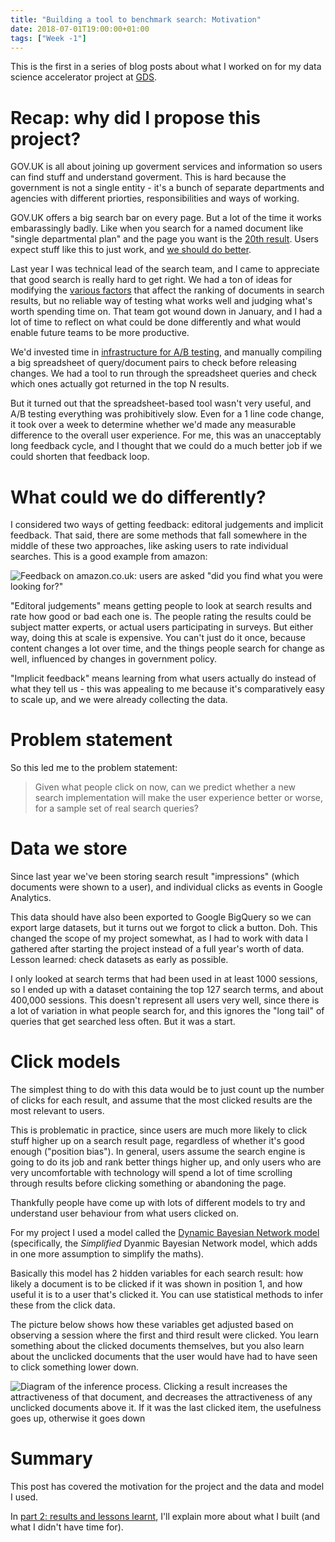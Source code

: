 ```yaml
---
title: "Building a tool to benchmark search: Motivation"
date: 2018-07-01T19:00:00+01:00
tags: ["Week -1"]
---
```


This is the first in a series of blog posts about what I worked on for my data science accelerator project at [GDS](https://www.gov.uk/government/organisations/government-digital-service).

# Recap: why did I propose this project?

GOV.UK is all about joining up goverment services and information so users can find stuff and understand goverment. This is hard because the government is not a single entity - it's a bunch of separate departments and agencies with different priorties, responsibilities and ways of working.

GOV.UK offers a big search bar on every page. But a lot of the time it works embarassingly badly. Like when you search for a named document like "single departmental plan" and the page you want is the [20th result](https://twitter.com/pubstrat/status/1007204503303675908). Users expect stuff like this to just work, and [we should do better](https://definitionofdigital.com/).

Last year I was technical lead of the search team, and I came to appreciate that good search is really hard to get right. We had a ton of ideas for modifying the [various factors](/post/background-govuk-search) that affect the ranking of documents in search results, but no reliable way of testing what works well and judging what's worth spending time on. That team got wound down in January, and I had a lot of time to reflect on what could be done differently and what would enable future teams to be more productive.

We'd invested time in [infrastructure for A/B testing](https://docs.publishing.service.gov.uk/manual/ab-testing.html#header), and manually compiling a big spreadsheet of query/document pairs to check before releasing changes. We had a tool to run through the spreadsheet queries and check which ones actually got returned in the top N results.

But it turned out that the spreadsheet-based tool wasn't very useful, and A/B testing everything was prohibitively slow. Even for a 1 line code change, it took over a week to determine whether we'd made any measurable difference to the overall user experience. For me, this was an unacceptably long feedback cycle, and I thought that we could do a much better job if we could shorten that feedback loop.

# What could we do differently?

I considered two ways of getting feedback: editoral judgements and implicit feedback. That said, there are some methods that fall somewhere in the middle of these two approaches, like asking users to rate individual searches. This is a good example from amazon:

![Feedback on amazon.co.uk: users are asked "did you find what you were looking for?"](/images/amazon-feedback.png)

"Editoral judgements" means getting people to look at search results and rate how good or bad each one is. The people rating the results could be subject matter experts, or actual users participating in surveys. But either way, doing this at scale is expensive. You can't just do it once, because content changes a lot over time, and the things people search for change as well, influenced by changes in government policy. 

"Implicit feedback" means learning from what users actually do instead of what they tell us - this was appealing to me because it's comparatively easy to scale up, and we were already collecting the data.

# Problem statement
So this led me to the problem statement:

> Given what people click on now, can we predict whether a new search implementation will make the user experience better or worse, for a sample set of real search queries?

# Data we store
Since last year we've been storing search result "impressions" (which documents were shown to a user), and individual clicks as events in Google Analytics.

This data should have also been exported to Google BigQuery so we can export large datasets, but it turns out we forgot to click a button. Doh. This changed the scope of my project somewhat, as I had to work with data I gathered after starting the project instead of a full year's worth of data. Lesson learned: check datasets as early as possible.

I only looked at search terms that had been used in at least 1000 sessions, so I ended up with a dataset containing the top 127 search terms, and about 400,000 sessions. This doesn't represent all users very well, since there is a lot of variation in what people search for, and this ignores the "long tail" of queries that get searched less often. But it was a start.

# Click models
The simplest thing to do with this data would be to just count up the number of clicks for each result, and assume that the most clicked results are the most relevant to users.

This is problematic in practice, since users are much more likely to click stuff higher up on a search result page, regardless of whether it's good enough ("position bias"). In general, users assume the search engine is going to do its job and rank better things higher up, and only users who are very uncomfortable with technology will spend a lot of time scrolling through results before clicking something or abandoning the page.

Thankfully people have come up with lots of different models to try and understand user behaviour from what users clicked on.

For my project I used a model called the [Dynamic Bayesian Network model](/post/dynamic-bayesian-network-model) (specifically, the *Simplified* Dyanmic Bayesian Network model, which adds in one more assumption to simplify the maths).

Basically this model has 2 hidden variables for each search result: how likely a document is to be clicked if it was shown in position 1, and how useful it is to a user that's clicked it. You can use statistical methods to infer these from the click data.

The picture below shows how these variables get adjusted based on observing a session where the first and third result were clicked. You learn something about the clicked documents themselves, but you also learn about the unclicked documents that the user would have had to have seen to click something lower down.

![Diagram of the inference process. Clicking a result increases the attractiveness of that document, and decreases the attractiveness of any unclicked documents above it. If it was the last clicked item, the usefulness goes up, otherwise it goes down](/images/dbn-inference.png)

# Summary
This post has covered the motivation for the project and the data and model I used.

In [part 2: results and lessons learnt](/post/project-writeup-lessons-learnt), I'll explain more about what I built (and what I didn't have time for).